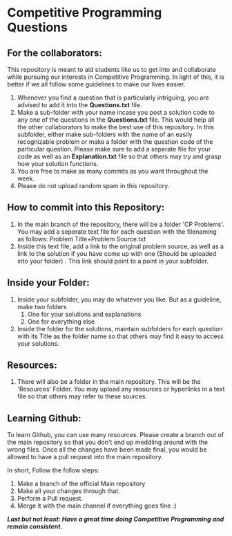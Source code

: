 # Competitive Programming Questions

## For the collaborators:
This repository is meant to aid students like us to get into and collaborate while pursuing our interests in Competitive Programming. In light of this, it is better if we all follow some guidelines to make our lives easier.

1. Whenever you find a question that is particularly intriguing, you are advised to add it into the **Questions.txt** file.
2. Make a sub-folder with your name incase you post a solution code to any one of the questions in the **Questions.txt** file. This would help all the other collaborators to make the best use of this repository. In this subfolder, either make sub-folders with the name of an easily recognizable problem or make a folder with the question code of the particular question. Please make sure to add a seperate file for your code as well as an **Explanation.txt** file so that others may try and grasp how your solution functions.
3. You are free to make as many commits as you want throughout the week. 
4. Please do not upload random spam in this repository.

## How to commit into this Repository:

1. In the main branch of the repository, there will be a folder 'CP Problems'. You may add a seperate text file for each question with the filenaming as follows: Problem Title+Problem Source.txt
2. Inside this text file, add a link to the original problem source, as well as a link to the solution if you have come up with one (Should be uploaded into your folder) . This link should point to a point in your subfolder.

## Inside your Folder:

1. Inside your subfolder, you may do whatever you like. But as a guideline, make two folders
	1. One for your solutions and explanations
	2. One for everything else
2. Inside the folder for the solutions, maintain subfolders for each question with its Title as the folder name so that others may find it easy to access your solutions.

## Resources:

1. There will also be a folder in the main repository. This will be the 'Resources' Folder. You may upload any resources or hyperlinks in a text file so that others may refer to these sources.

## Learning Github:

To learn Github, you can use many resources. Please create a branch out of the main repository so that you don't end up meddling around with the wrong files. Once all the changes have been made final, you would be allowed to have a pull request into the main repository.

In short, Follow the follow steps:
1. Make a branch of the official Main repository
2. Make all your changes through that.
3. Perform a Pull request.
4. Merge it with the main channel if everything goes fine :)

***Last but not least: Have a great time doing Competitive Programming and remain consistent.***